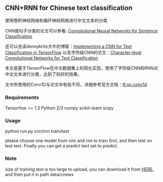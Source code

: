 ## CNN+RNN for  Chinese text classification

使用卷积神经网络和循环神经网络进行中文文本的分类

CNN做句子分类的论文可以参看: [Convolutional Neural Networks for Sentence Classification][1]

还可以去读dennybritz大牛的博客：[Implementing a CNN for Text Classification in TensorFlow][2]
以及字符级CNN的论文：[Character-level Convolutional Networks for Text Classification][3]

本文是基于TensorFlow在中文数据集上的简化实现，使用了字符级CNN和RNN对中文文本进行分类，达到了较好的效果。

文中所使用的Conv1D与论文中有些不同，详细参考官方文档：[tf.nn.conv1d][4]
### Requirements

Tensorfow >= 1.3
Python 2/3
numpy
scikit-learn
scipy


### Usage

python run.py cnn/rnn train/test

please choose one model from cnn and rnn to train first, and then test on test text. Finally you can get a predict text set to predict.

### Note
size of training text is too large to upload, you can download it from [HERE][5], and then put it in path data/cnews




[1]: https://arxiv.org/abs/1408.5882
[2]: http://www.wildml.com/2015/12/implementing-a-cnn-for-text-classification-in-tensorflow
[3]: https://arxiv.org/abs/1509.01626
[4]: https://www.tensorflow.org/api_docs/python/tf/nn/conv1d
[5]: https://pan.baidu.com/s/1KhdqYyfC047vRXTZ0m7ivw   "Training text"


